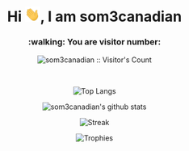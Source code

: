 <h1 align="center">Hi <img src="https://raw.githubusercontent.com/ABSphreak/ABSphreak/master/gifs/Hi.gif" width="30px">, I am som3canadian</h1>

<div align="center">
	<h3 align="center">:walking: You are visitor number:</h3>
<p align="center"><img src="https://profile-counter.glitch.me/{som3canadian}/count.svg" alt="som3canadian :: Visitor's Count" /></p>
<br>

![Top Langs](https://github-readme-stats-mauve-sigma-16.vercel.app/api/top-langs/?username=som3canadian&theme=radical&hide_border=false&include_all_commits=true&count_private=true&layout=compact&size_weight=0.5&count_weight=0.5&langs_count=8)<br/>

![som3canadian's github stats](https://github-readme-stats-mauve-sigma-16.vercel.app/api?username=som3canadian&theme=radical&rank_icon=github&hide_border=false&show_icons=true&include_all_commits=true&count_private=true&show=prs_merged,prs_merged_percentage)

![Streak](https://github-readme-streak-stats.herokuapp.com/?user=som3canadian&theme=radical&hide_border=false)

![Trophies](https://github-profile-trophy.vercel.app/?username=som3canadian&theme=radical&rank=-C,-B,-?&column=3&margin-w=5&margin-h=10)
